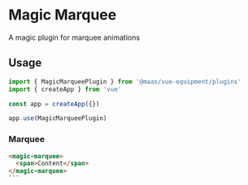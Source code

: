# Magic Marquee

A magic plugin for marquee animations

## Usage

```js
import { MagicMarqueePlugin } from '@maas/vue-equipment/plugins'
import { createApp } from 'vue'

const app = createApp({})

app.use(MagicMarqueePlugin)
```

### Marquee

````html
<magic-marquee>
  <span>Content</span>
</magic-marquee>
```
````
